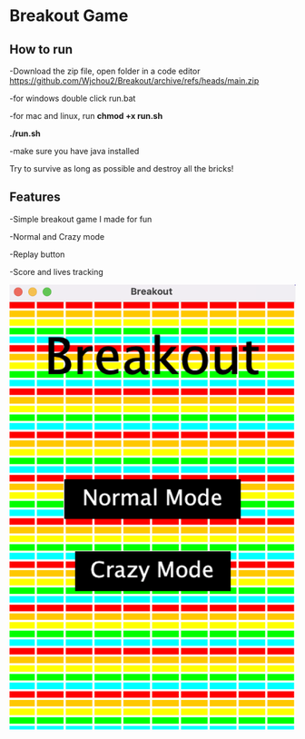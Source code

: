 # Breakout Game

## How to run

-Download the zip file, open folder in a code editor
<a>https://github.com/Wjchou2/Breakout/archive/refs/heads/main.zip</a>

-for windows double click run.bat

-for mac and linux, run <b>chmod +x run.sh

./run.sh </b>

-make sure you have java installed

Try to survive as long as possible and destroy all the bricks!

## Features

-Simple breakout game I made for fun

-Normal and Crazy mode

-Replay button

-Score and lives tracking

<img src="breakout.png"></img>
